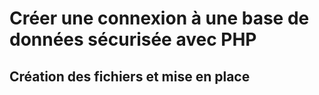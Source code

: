 # Créer une connexion à une base de données sécurisée avec PHP

## Création des fichiers et mise en place
